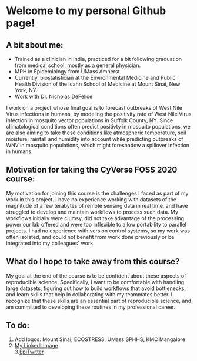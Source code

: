 # Welcome to my personal Github page!

## A bit about me:
- Trained as a clinician in India, practiced for a bit following graduation from medical school, mostly as a general physician.
- MPH in Epidemiology from UMass Amherst.
- Currently, biostatistician at the Environmental Medicine and Public Health Division of the Icahn School of Medicine at Mount Sinai, New York, NY.
- Work with [Dr. Nicholas DeFelice](https://www.mountsinai.org/profiles/nicolas-defelice)

I work on a project whose final goal is to forecast outbreaks of West Nile Virus infections in humans, by modeling the positivity rate of West Nile Virus infection in mosquito vector populations in Suffolk County, NY. Since climatological conditions often predict positivty in mosquito populations, we are also aiming to take these conditions like atmospheric temperature, soil moisture, rainfall and humidity into account while predicting outbreaks of WNV in mosquito populations, which might foreshadow a spillover infection in humans.

## Motivation for taking the CyVerse FOSS 2020 course:
My motivation for joining this course is the challenges I faced as part of my work in this project. I have no experience working with datasets of the magnitude of a few terabytes of remote sensing data in real time, and have struggled to develop and maintain workflows to process such data. My workflows initially were clumsy, did not take advantage of the processing power our lab offered and were too inflexible to allow portability to parallel projects. I had no experience with version control systems, so my work was often isolated, and could not benefit from work done previously or be integrated into my colleagues' work. 

## What do I hope to take away from this course?
My goal at the end of the course is to be confident about these aspects of reproducible science. Specifically, I want to be comfortable with handling large datasets, figuring out how to build workflows that avoid bottlenecks, and learn skills that help in collaborating with my teammates better. I recognize that these skills are an essential part of reproducible science, and am committed to developing these routines in my professional career.

## To do: 
1. Add logos: Mount Sinai, ECOSTRESS, UMass SPHHS, KMC Mangalore 
2. [My LinkedIn page ](https://www.linkedin.com/feed/)    
3.[EpiTwitter](https://twitter.com/search?q=%23epitwitter&src=typeahead_click)
